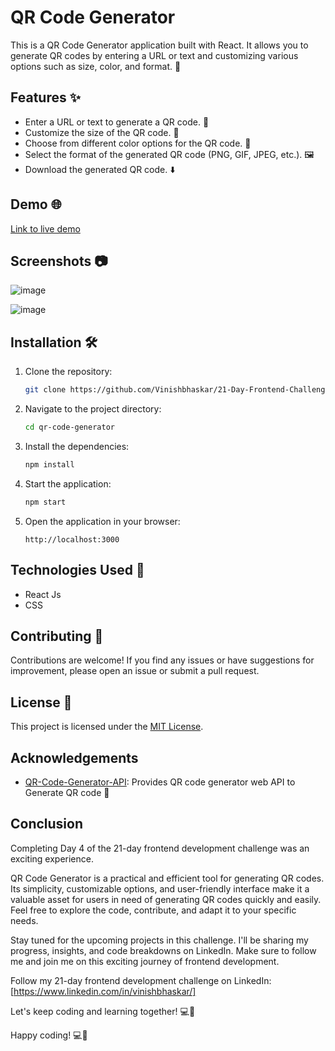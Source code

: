 # QR Code Generator

This is a QR Code Generator application built with React. It allows you to generate QR codes by entering a URL or text and customizing various options such as size, color, and format. 🚀

## Features ✨

- Enter a URL or text to generate a QR code. 🔗
- Customize the size of the QR code. 📏
- Choose from different color options for the QR code. 🎨
- Select the format of the generated QR code (PNG, GIF, JPEG, etc.). 🖼️
- Download the generated QR code. ⬇️

## Demo 🌐

[Link to live demo](https://qr-code-generator-21day.netlify.app/) 

## Screenshots 📷

![image](https://github.com/Vinishbhaskar/21-Day-Frontend-Challenge/assets/25699351/c28bfdcd-e7f1-40d7-ac9f-a150bcc0fb1b)


![image](https://github.com/Vinishbhaskar/21-Day-Frontend-Challenge/assets/25699351/dfb943e3-10fd-4f92-afe7-aab511c0c312)


## Installation 🛠️

1. Clone the repository:
   ```bash
   git clone https://github.com/Vinishbhaskar/21-Day-Frontend-Challenge/
   ```

2. Navigate to the project directory:
   ```bash
   cd qr-code-generator
   ```

3. Install the dependencies:
   ```bash
   npm install
   ```

4. Start the application:
   ```bash
   npm start
   ```

5. Open the application in your browser:
   ```
   http://localhost:3000
   ```

## Technologies Used 🧪

- React Js
- CSS

## Contributing 🤝

Contributions are welcome! If you find any issues or have suggestions for improvement, please open an issue or submit a pull request.

## License 📝

This project is licensed under the [MIT License](LICENSE).

## Acknowledgements

- [QR-Code-Generator-API](https://goqr.me/api/): Provides QR code generator web API to Generate QR code 🔁

## Conclusion

Completing Day 4 of the 21-day frontend development challenge was an exciting experience.

QR Code Generator is a practical and efficient tool for generating QR codes. Its simplicity, customizable options, and user-friendly interface make it a valuable asset for users in need of generating QR codes quickly and easily. Feel free to explore the code, contribute, and adapt it to your specific needs.

Stay tuned for the upcoming projects in this challenge. I'll be sharing my progress, insights, and code breakdowns on LinkedIn. Make sure to follow me and join me on this exciting journey of frontend development.

Follow my 21-day frontend development challenge on LinkedIn: [https://www.linkedin.com/in/vinishbhaskar/]

Let's keep coding and learning together! 💻🚀

Happy coding! 💻🚀
